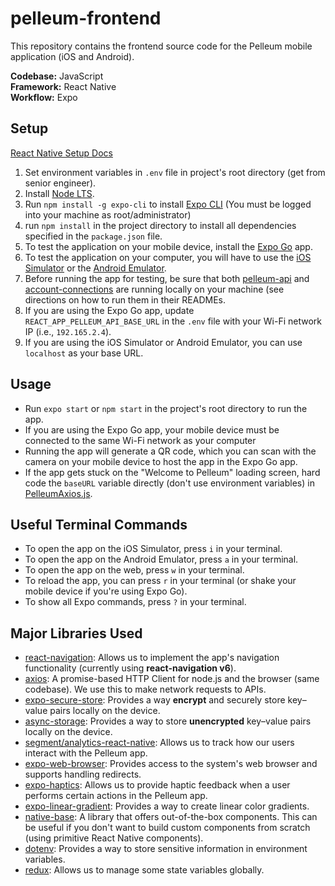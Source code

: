 # pelleum-frontend

This repository contains the frontend source code for the Pelleum mobile application (iOS and Android).

**Codebase:** JavaScript  
**Framework:** React Native  
**Workflow:** Expo

## Setup

[React Native Setup Docs](https://reactnative.dev/docs/environment-setup)

1. Set environment variables in `.env` file in project's root directory (get from senior engineer).
2. Install [Node LTS](https://nodejs.org/en/download/).
3. Run `npm install -g expo-cli` to install [Expo CLI](https://docs.expo.dev/) (You must be logged into your machine as root/administrator)    
4. run `npm install` in the project directory to install all dependencies specified in the `package.json` file.
5. To test the application on your mobile device, install the [Expo Go](https://expo.dev/client) app.
6. To test the application on your computer, you will have to use the [iOS Simulator](https://docs.expo.dev/workflow/ios-simulator/) or the [Android Emulator](https://docs.expo.dev/workflow/android-studio-emulator/).
7. Before running the app for testing, be sure that both [pelleum-api](https://github.com/pelleum/pelleum-api) and [account-connections](https://github.com/pelleum/account-connections) are running locally on your machine (see directions on how to run them in their READMEs.
8. If you are using the Expo Go app, update `REACT_APP_PELLEUM_API_BASE_URL` in the `.env` file with your Wi-Fi network IP (i.e., `192.165.2.4`).
9. If you are using the iOS Simulator or Android Emulator, you can use `localhost` as your base URL.

## Usage

- Run `expo start` or `npm start` in the project's root directory to run the app.
- If you are using the Expo Go app, your mobile device must be connected to the same Wi-Fi network as your computer
- Running the app will generate a QR code, which you can scan with the camera on your mobile device to host the app in the Expo Go app.
- If the app gets stuck on the "Welcome to Pelleum" loading screen, hard code the `baseURL` variable directly (don't use environment variables) in [PelleumAxios.js](./src/api/axios/PelleumAxios.js).

## Useful Terminal Commands
- To open the app on the iOS Simulator, press `i` in your terminal.
- To open the app on the Android Emulator, press `a` in your terminal.
- To open the app on the web, press `w` in your terminal.
- To reload the app, you can press `r` in your terminal (or shake your mobile device if you're using Expo Go).
- To show all Expo commands, press `?` in your terminal.

## Major Libraries Used
- [react-navigation](https://reactnavigation.org/docs/getting-started): Allows us to implement the app's navigation functionality (currently using **react-navigation v6**).
- [axios](https://github.com/axios/axios): A promise-based HTTP Client for node.js and the browser (same codebase). We use this to make network requests to APIs.
- [expo-secure-store](https://docs.expo.dev/versions/latest/sdk/securestore/): Provides a way **encrypt** and securely store key–value pairs locally on the device.
- [async-storage](https://docs.expo.dev/versions/latest/sdk/async-storage/): Provides a way to store **unencrypted** key–value pairs locally on the device.
- [segment/analytics-react-native](https://github.com/segmentio/analytics-react-native#readme): Allows us to track how our users interact with the Pelleum app.
- [expo-web-browser](https://docs.expo.dev/versions/latest/sdk/webbrowser/): Provides access to the system's web browser and supports handling redirects.
- [expo-haptics](https://docs.expo.dev/versions/latest/sdk/haptics/): Allows us to provide haptic feedback when a user performs certain actions in the Pelleum app.
- [expo-linear-gradient](https://docs.expo.dev/versions/latest/sdk/linear-gradient/): Provides a way to create linear color gradients.
- [native-base](https://docs.nativebase.io/): A library that offers out-of-the-box components. This can be useful if you don't want to build custom components from scratch (using primitive React Native components).
- [dotenv](https://github.com/motdotla/dotenv): Provides a way to store sensitive information in environment variables.
- [redux](https://github.com/reduxjs/redux): Allows us to manage some state variables globally.
